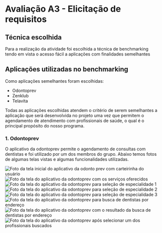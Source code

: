 # Avaliação A3 - Elicitação de requisitos

## Técnica escolhida

Para a realização da atividade foi escolhida a técnica de benchmarking tendo em vista o acesso fácil a aplicações com finalidades semelhantes

## Aplicações utilizadas no benchmarking

Como aplicações semelhantes foram escolhidas:

- Odontoprev
- Zenklub
- Telavita

Todas as aplicações escolhidas atendem o critério de serem semelhantes a aplicação que será desenvolvida no projeto uma vez que permitem o agendamento de atendimento com profissionais de saúde, o qual é o principal propósito do nosso programa.

### 1. Odontoprev

O aplicativo da odontoprev permite o agendamento de consultas com dentistas e foi utilizado por um dos membros do grupo. Abaixo temos fotos de algumas telas vistas e algumas funcionalidades utilizadas.

![Foto da tela inicial do aplicativo da odonto prev com carteirinha do usuário]()
![Foto da tela do aplicativo da odontoprev com os serviços oferecidos]()
![Foto da tela do aplicativo da odontoprev para seleção de especialidade 1]()
![Foto da tela do aplicativo da odontoprev para seleção de especialidade 2]()
![Foto da tela do aplicativo da odontoprev para seleção de especialidade 3]()
![Foto da tela do aplicativo da odontoprev para busca de dentistas por endereço]()
![Foto da tela do aplicativo da odontoprev com o resultado da busca de dentistas por endereço]()
![Foto da tela do aplicativo da odontoprev após selecionar um dos profissionais buscados]()

